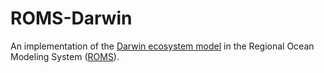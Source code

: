 # ROMS-Darwin
An implementation of the [Darwin ecosystem model](http://darwinproject.mit.edu/) in the Regional Ocean Modeling System ([ROMS](https://www.myroms.org/)).
